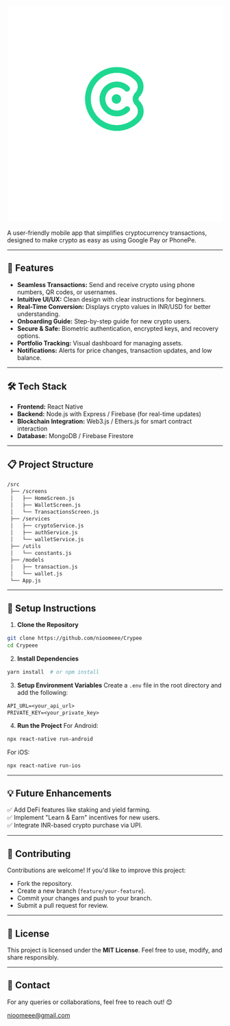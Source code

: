 ![Crypee Logo](<https://github.com/nioomeee/Crypee/blob/main/Crypee%20with%20name.svg>)

A user-friendly mobile app that simplifies cryptocurrency transactions, designed to make crypto as easy as using Google Pay or PhonePe.

---

## 🚀 Features
- **Seamless Transactions:** Send and receive crypto using phone numbers, QR codes, or usernames.
- **Intuitive UI/UX:** Clean design with clear instructions for beginners.
- **Real-Time Conversion:** Displays crypto values in INR/USD for better understanding.
- **Onboarding Guide:** Step-by-step guide for new crypto users.
- **Secure & Safe:** Biometric authentication, encrypted keys, and recovery options.
- **Portfolio Tracking:** Visual dashboard for managing assets.
- **Notifications:** Alerts for price changes, transaction updates, and low balance.

---

## 🛠️ Tech Stack
- **Frontend:** React Native
- **Backend:** Node.js with Express / Firebase (for real-time updates)
- **Blockchain Integration:** Web3.js / Ethers.js for smart contract interaction
- **Database:** MongoDB / Firebase Firestore

---

## 📋 Project Structure
```
/src
 ├── /screens
 │   ├── HomeScreen.js
 │   ├── WalletScreen.js
 │   └── TransactionsScreen.js
 ├── /services
 │   ├── cryptoService.js
 │   ├── authService.js
 │   └── walletService.js
 ├── /utils
 │   └── constants.js
 ├── /models
 │   ├── transaction.js
 │   └── wallet.js
 └── App.js
```

---

## 🔧 Setup Instructions
1. **Clone the Repository**
```bash
git clone https://github.com/nioomeee/Crypee
cd Crypeee
```
2. **Install Dependencies**
```bash
yarn install  # or npm install
```
3. **Setup Environment Variables**
Create a `.env` file in the root directory and add the following:
```
API_URL=<your_api_url>
PRIVATE_KEY=<your_private_key>
```
4. **Run the Project**
For Android:
```bash
npx react-native run-android
```
For iOS:
```bash
npx react-native run-ios
```

---

## 💡 Future Enhancements
✅ Add DeFi features like staking and yield farming.  
✅ Implement "Learn & Earn" incentives for new users.  
✅ Integrate INR-based crypto purchase via UPI.  

---

## 🤝 Contributing
Contributions are welcome! If you'd like to improve this project:
- Fork the repository.
- Create a new branch (`feature/your-feature`).
- Commit your changes and push to your branch.
- Submit a pull request for review.

---

## 📄 License
This project is licensed under the **MIT License**. Feel free to use, modify, and share responsibly.

---

## 📧 Contact
For any queries or collaborations, feel free to reach out! 😊

nioomeee@gmail.com
